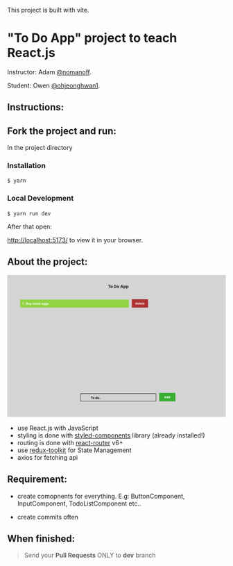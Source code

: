 This project is built with vite.

# "To Do App" project to teach React.js

Instructor: Adam [@nomanoff](https://github.com/nomanoff).

Student: Owen [@ohjeonghwan1](https://github.com/ohjeonghwan1).

## Instructions:

## Fork the project and run:

In the project directory

### Installation

```
$ yarn
```

### Local Development

```
$ yarn run dev
```

After that open:

[http://localhost:5173/](http://localhost:5173/) to view it in your browser.

## About the project:

<a  href="/"><img  width="728"  src="/public/todo_app_figma.png"  alt="Demo"></a>

- use React.js with JavaScript
- styling is done with [styled-components](https://styled-components.com/) library (already installed!)
- routing is done with [react-router](https://reactrouter.com/en/main) v6+
- use [redux-toolkit](https://redux-toolkit.js.org/) for State Management
- axios for fetching api

## Requirement:

- create comopnents for everything. E.g: ButtonComponent, InputComponent, TodoListComponent etc..

- create commits often

## When finished:

> Send your **Pull Requests** ONLY to **dev** branch
